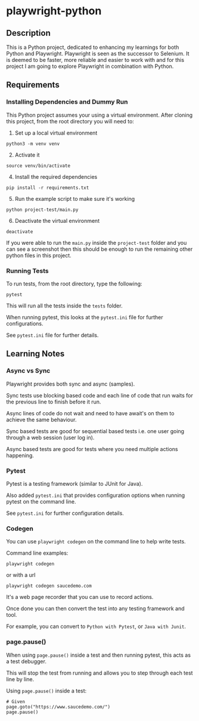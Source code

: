 # playwright-python

## Description

This is a Python project, dedicated to enhancing my learnings for both Python and Playwright. Playwright is seen as the successor to Selenium. It is deemed to be faster, more reliable and easier to work with and for this project I am going to explore Playwright in combination with Python.

## Requirements

### Installing Dependencies and Dummy Run
This Python project assumes your using a virtual environment. After cloning this project, from the root directory you will need to:

1. Set up a local virtual environment
```
python3 -m venv venv
```
2. Activate it
```
source venv/bin/activate
```
4. Install the required dependencies
```
pip install -r requirements.txt
```
5. Run the example script to make sure it's working
```
python project-test/main.py
```
6. Deactivate the virtual environment
```
deactivate
```
If you were able to run the `main.py` inside the `project-test` folder and you can see a screenshot then this should be enough to run the remaining other python files in this project.

### Running Tests

To run tests, from the root directory, type the following:
```
pytest
```
This will run all the tests inside the `tests` folder. 

When running pytest, this looks at the `pytest.ini` file for further configurations. 

See `pytest.ini` file for further details.

## Learning Notes

### Async vs Sync
Playwright provides both sync and async (samples). 

Sync tests use blocking based code and each line of code that run waits for the previous line to finish before it run. 

Async lines of code do not wait and need to have await's on them to achieve the same behaviour.

Sync based tests are good for sequential based tests i.e. one user going through a web session (user log in).

Async based tests are good for tests where you need multiple actions happening.

### Pytest

Pytest is a testing framework (similar to JUnit for Java).

Also added `pytest.ini` that provides configuration options when running pytest on the command line.

See `pytest.ini` for further configuration details.

### Codegen

You can use `playwright codegen` on the command line to help write tests.

Command line examples:
```
playwright codegen 
```
or with a url
```
playwright codegen saucedemo.com
```

It's a web page recorder that you can use to record actions. 

Once done you can then convert the test into any testing framework and tool.

For example, you can convert to `Python with Pytest`, or `Java with Junit`.

### page.pause()

When using `page.pause()` inside a test and then running pytest, this acts as a test debugger.

This will stop the test from running and allows you to step through each test line by line.

Using `page.pause()` inside a test:

```
# Given
page.goto("https://www.saucedemo.com/")
page.pause()
```